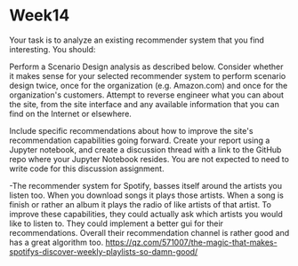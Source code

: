 # Week14


Your task is to analyze an existing recommender system that you find interesting.  You should:

  Perform a Scenario Design analysis as described below.  Consider whether it makes sense for your selected recommender system to perform scenario design twice, once for the organization (e.g. Amazon.com) and once for the organization's customers.
  Attempt to reverse engineer what you can about the site, from the site interface and any available information that you can find on the Internet or elsewhere.

  Include specific recommendations about how to improve the site's recommendation capabilities going forward. 
  Create your report using a Jupyter notebook, and create a discussion thread with a link to the GitHub repo where your Jupyter Notebook resides.  You are not expected to need to write code for this discussion assignment.


-The recommender system for Spotify, basses itself around the artists you listen too. When you download songs it plays those artists. When a song is finish or rather an album it plays the radio of like artists of that artist. To improve these capabilities, they could actually ask which artists you would like to listen to. They could implement a better gui for their recommendations. Overall their recommendation channel is rather good and has a great algorithm too.
https://qz.com/571007/the-magic-that-makes-spotifys-discover-weekly-playlists-so-damn-good/
